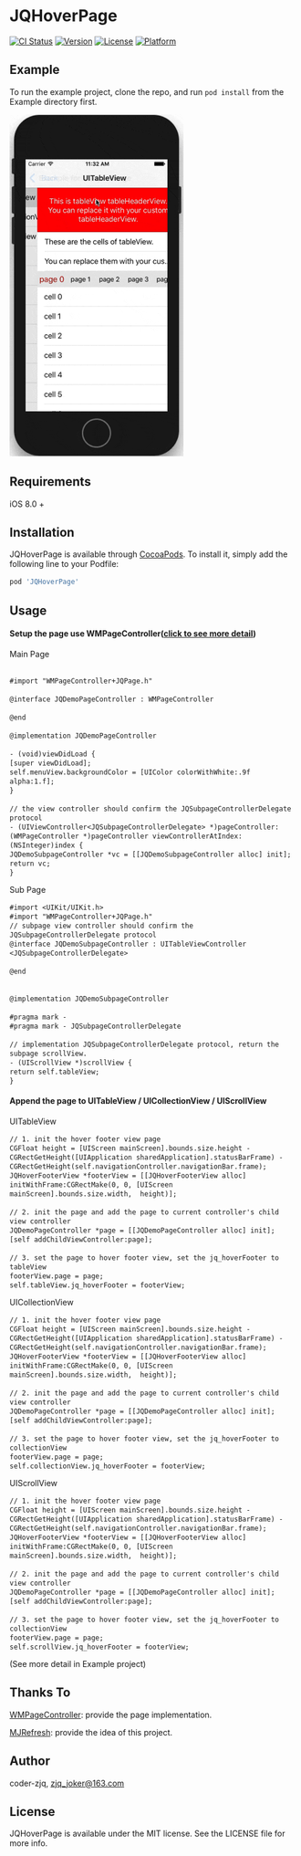 # JQHoverPage

[![CI Status](https://img.shields.io/travis/coder-zjq/JQHoverPage.svg?style=flat)](https://travis-ci.org/coder-zjq/JQHoverPage)
[![Version](https://img.shields.io/cocoapods/v/JQHoverPage.svg?style=flat)](https://cocoapods.org/pods/JQHoverPage)
[![License](https://img.shields.io/cocoapods/l/JQHoverPage.svg?style=flat)](https://cocoapods.org/pods/JQHoverPage)
[![Platform](https://img.shields.io/cocoapods/p/JQHoverPage.svg?style=flat)](https://cocoapods.org/pods/JQHoverPage)

## Example

To run the example project, clone the repo, and run `pod install` from the Example directory first.

![Example](https://raw.githubusercontent.com/Coder-ZJQ/WMPageController-JQHover/master/Images/demo.gif)

## Requirements

iOS 8.0 +

## Installation

JQHoverPage is available through [CocoaPods](https://cocoapods.org). To install it, simply add the following line to your Podfile:

```ruby
pod 'JQHoverPage'
```
## Usage

#### Setup the page use WMPageController([click to see more detail](https://github.com/wangmchn/WMPageController))

Main Page

``` objc

#import "WMPageController+JQPage.h"

@interface JQDemoPageController : WMPageController

@end

@implementation JQDemoPageController

- (void)viewDidLoad {
[super viewDidLoad];
self.menuView.backgroundColor = [UIColor colorWithWhite:.9f alpha:1.f];
}

// the view controller should confirm the JQSubpageControllerDelegate protocol
- (UIViewController<JQSubpageControllerDelegate> *)pageController:(WMPageController *)pageController viewControllerAtIndex:(NSInteger)index {
JQDemoSubpageController *vc = [[JQDemoSubpageController alloc] init];
return vc;
}
```

Sub Page

```objc
#import <UIKit/UIKit.h>
#import "WMPageController+JQPage.h"
// subpage view controller should confirm the JQSubpageControllerDelegate protocol
@interface JQDemoSubpageController : UITableViewController <JQSubpageControllerDelegate>

@end


@implementation JQDemoSubpageController

#pragma mark -
#pragma mark - JQSubpageControllerDelegate

// implementation JQSubpageControllerDelegate protocol, return the subpage scrollView.
- (UIScrollView *)scrollView {
return self.tableView;
}
```



#### Append the page to UITableView / UICollectionView / UIScrollView

UITableView

``` objc
// 1. init the hover footer view page
CGFloat height = [UIScreen mainScreen].bounds.size.height - CGRectGetHeight([UIApplication sharedApplication].statusBarFrame) - CGRectGetHeight(self.navigationController.navigationBar.frame);
JQHoverFooterView *footerView = [[JQHoverFooterView alloc] initWithFrame:CGRectMake(0, 0, [UIScreen mainScreen].bounds.size.width,  height)];

// 2. init the page and add the page to current controller's child view controller
JQDemoPageController *page = [[JQDemoPageController alloc] init];
[self addChildViewController:page];

// 3. set the page to hover footer view, set the jq_hoverFooter to tableView
footerView.page = page;
self.tableView.jq_hoverFooter = footerView;
```



UICollectionView

``` objc
// 1. init the hover footer view page
CGFloat height = [UIScreen mainScreen].bounds.size.height - CGRectGetHeight([UIApplication sharedApplication].statusBarFrame) - CGRectGetHeight(self.navigationController.navigationBar.frame);
JQHoverFooterView *footerView = [[JQHoverFooterView alloc] initWithFrame:CGRectMake(0, 0, [UIScreen mainScreen].bounds.size.width,  height)];

// 2. init the page and add the page to current controller's child view controller
JQDemoPageController *page = [[JQDemoPageController alloc] init];
[self addChildViewController:page];

// 3. set the page to hover footer view, set the jq_hoverFooter to collectionView
footerView.page = page;
self.collectionView.jq_hoverFooter = footerView;
```



UIScrollView

```objc
// 1. init the hover footer view page
CGFloat height = [UIScreen mainScreen].bounds.size.height - CGRectGetHeight([UIApplication sharedApplication].statusBarFrame) - CGRectGetHeight(self.navigationController.navigationBar.frame);
JQHoverFooterView *footerView = [[JQHoverFooterView alloc] initWithFrame:CGRectMake(0, 0, [UIScreen mainScreen].bounds.size.width,  height)];

// 2. init the page and add the page to current controller's child view controller
JQDemoPageController *page = [[JQDemoPageController alloc] init];
[self addChildViewController:page];

// 3. set the page to hover footer view, set the jq_hoverFooter to collectionView
footerView.page = page;
self.scrollView.jq_hoverFooter = footerView;
```

(See more detail in Example project)

## Thanks To

[WMPageController](https://github.com/wangmchn/WMPageController): provide the page implementation.

[MJRefresh](https://github.com/CoderMJLee/MJRefresh ): provide the idea of this project.


## Author

coder-zjq, zjq_joker@163.com

## License

JQHoverPage is available under the MIT license. See the LICENSE file for more info.

